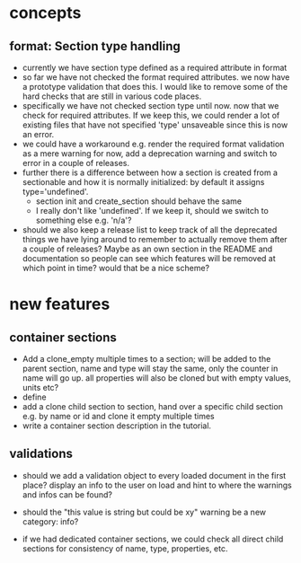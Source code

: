 
# concepts 

## format: Section type handling
- currently we have section type defined as a required attribute in format
- so far we have not checked the format required attributes. we now have a prototype validation that does this. I would like to remove some of the hard checks that are still in various code places.
- specifically we have not checked section type until now. now that we check for required attributes. If we keep this, we could render a lot of existing files that have not specified 'type' unsaveable since this is now an error.
- we could have a workaround e.g. render the required format validation as a mere warning for now, add a deprecation warning and switch to error in a couple of releases. 
- further there is a difference between how a section is created from a sectionable and how it is normally initialized: by default it assigns type='undefined'.
  - section init and create_section should behave the same
  - I really don't like 'undefined'. If we keep it, should we switch to something else e.g. 'n/a'?
- should we also keep a release list to keep track of all the deprecated things we have lying around to remember to actually remove them after a couple of releases? Maybe as an own section in the README and documentation so people can see which features will be removed at which point in time? would that be a nice scheme?

# new features

## container sections
- Add a clone_empty multiple times to a section; will be added to the parent section, name and type will stay the same, only the counter in name will go up. all properties will also be cloned but with empty values, units etc?
 - define
- add a clone child section to section, hand over a specific child section e.g. by name or id and clone it empty multiple times
- write a container section description in the tutorial.

## validations
- should we add a validation object to every loaded document in the first place? display an info to the user on load and hint to where the warnings and infos can be found?
- should the "this value is string but could be xy" warning be a new category: info?

- if we had dedicated container sections, we could check all direct child sections for consistency of name, type, properties, etc.
